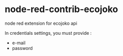 # node-red-contrib-ecojoko
node red extension for ecojoko api

In credentials settings, you must provide : 
- e-mail
- password
